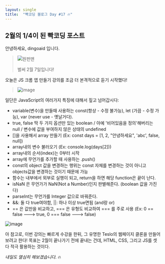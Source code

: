 ```yaml
---
layout: single
title:  "빡코딩 블로그 Day #17 🔥"
---
```


## 2월의 1/4이 된 빡코딩 포스트

안녕하세요, dingoaid 입니다.

> ![원펀맨](https://github.com/dingoaid/dingoaid_blog/assets/107102476/6be62406-18de-4771-9156-f6c89f1ce063)
>
> 벌써 2월 7일입니다!

오늘은 JS 크롬 앱 만들기 강의를 조금 더 본격적으로 듣기 시작했다!

> ![image](https://github.com/dingoaid/dingoaid_blog/assets/107102476/e937e7ef-5a1a-40d4-b4b1-214f58516b4f)

일단은 JavaScript의 여러가지 특징에 대해서 짚고 넘어갑시다:

- variable(변수)을 만들때 사용하는 const(항상 - 수정 불가능), let (가끔 - 수정 가능), var (never use - 옛날거다).
- true, false 딱 두 가지 옵션만 있는 boolean / 아예 '비어있음을 정의'해버리는 null / 변수에 값을 부여하지 않은 상태의 undefined
- []을 사용해서 array 만들기 (Ex: const days = [1, 2, "안녕하세요", 'abc', false, null])
- array내의 변수 불러오기 (Ex: console.log(days[2]))
- array내의 순서(index)는 0부터 시작
- array에 무언가를 추가할 때 사용하는 .push()
- const의 object 값을 변경하는 행위는 const 자체를 변경하는 것이 아니고 objects값을 변경하는 것이기 때문에 가능
- 함수는 내부에서 외부로 실행이 되고, return을 하면 해당 function은 끝이 난다.
- isNaN 은 무언가가 NaN(Not a Number)인지 판별해준다. (boolean 값을 가진다)
- parseInt는 무언가를 Integer 값으로 바꿔준다.
- &&: 둘 다 true여야함, ||: 하나 이상 true면됨 (and랑 or)
- == 은 값만을 비교하고, === 은 유형도 비교하여 === 를 주로 사용 (Ex: 0 == false ---> true, 0 === false ---> false)

![image](https://github.com/dingoaid/dingoaid_blog/assets/107102476/4389891a-cff7-4788-8a85-9cfc3fb0e94e)

아 참고로, 이번 강의는 빠르게 수강을 한뒤, 그 유명한 Teslo의 웹페이지 클론을 만들어 보려고 한다! 목표는 2월이 끝나가기 전에 끝내는 건데, HTML, CSS, 그리고 JS를 셋 다 적극 활용하는 것이다.

*내일도 열심히 해보겠습니다.* 🔥
